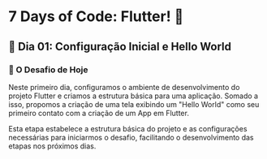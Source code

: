 # 7 Days of Code: Flutter! 📲

## 📳 Dia 01: Configuração Inicial e Hello World
### 🚀 O Desafio de Hoje

Neste primeiro dia, configuramos o ambiente de desenvolvimento do projeto Flutter e criamos a estrutura básica para uma aplicação. Somado a isso, propomos a criação de uma tela exibindo um "Hello World" como seu primeiro contato com a criação de um App em Flutter.

Esta etapa estabelece a estrutura básica do projeto e as configurações necessárias para iniciarmos o desafio, facilitando o desenvolvimento das etapas nos próximos dias.
